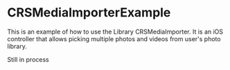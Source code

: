 # CRSMediaImporterExample

This is an example of how to use the Library CRSMediaImporter.
It is an iOS controller that allows picking multiple photos and videos from user's photo library.

Still in process
